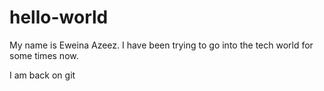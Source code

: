 # hello-world

My name is Eweina Azeez. I have been trying to go into the tech world for some times now.
 
 I am back on git
